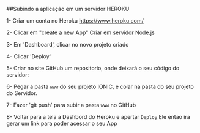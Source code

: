 ##Subindo a aplicação em um servidor HEROKU

1- Criar um conta no Heroku
https://www.heroku.com/

2- Clicar em "create a new App"
Criar em servidor Node.js

3- Em 'Dashboard', clicar no novo projeto criado

4- Clicar 'Deploy'

5- Criar no site GitHub um repositorio, onde deixará o seu código do servidor:

6- Pegar a pasta `www` do seu projeto IONIC, e colar na pasta do seu projeto do Servidor.

7- Fazer 'git push' para subir a pasta `www` no GitHub

8- Voltar para a tela a Dashbord do Heroku e apertar `Deploy`
Ele entao ira gerar um link para poder acessar o seu App
